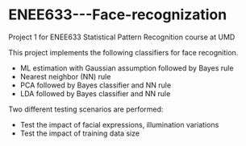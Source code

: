 # ENEE633---Face-recognization
Project 1 for ENEE633 Statistical Pattern Recognition course at UMD

This project implements the following classifiers for face recognition.
- ML estimation with Gaussian assumption followed by Bayes rule
- Nearest neighbor (NN) rule
- PCA followed by Bayes classifier and NN rule
- LDA followed by Bayes classifier and NN rule

Two different testing scenarios are performed:
- Test the impact of facial expressions, illumination variations
- Test the impact of training data size

